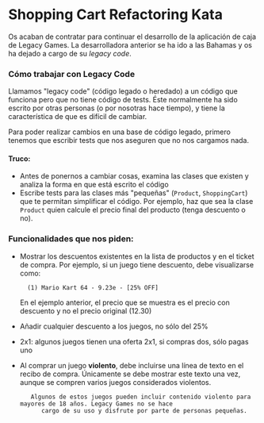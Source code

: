 # Shopping Cart Refactoring Kata

Os acaban de contratar para continuar el desarrollo de la aplicación de caja de Legacy Games. La desarrolladora anterior se
ha ido a las Bahamas y os ha dejado a cargo de su _legacy code_.


### Cómo trabajar con Legacy Code

Llamamos "legacy code" (código legado o heredado) a un código que funciona pero que no tiene código de tests. Éste normalmente
ha sido escrito por otras personas (o por nosotras hace tiempo), y tiene la característica de que es difícil de cambiar.

Para poder realizar cambios en una base de código legado, primero tenemos que escribir tests que nos aseguren que no nos cargamos nada.

#### Truco:

- Antes de ponernos a cambiar cosas, examina las clases que existen y analiza la forma en que está escrito el código
- Escribe tests para las clases más "pequeñas" (`Product`, `ShoppingCart`) que te permitan simplificar el código. Por ejemplo, haz que sea la clase `Product` quien calcule el precio final del producto (tenga descuento o no).


### Funcionalidades que nos piden: 

- Mostrar los descuentos existentes en la lista de productos y en el ticket de compra. Por ejemplo, si un juego tiene descuento, debe visualizarse como:
  ```
    (1) Mario Kart 64 - 9.23e - [25% OFF]
  ```
  En el ejemplo anterior, el precio que se muestra es el precio con descuento y no el precio original (12.30)  

- Añadir cualquier descuento a los juegos, no sólo del 25%
- 2x1: algunos juegos tienen una oferta 2x1, si compras dos, sólo pagas uno
- Al comprar un juego **violento**, debe incluirse una línea de texto en el recibo de compra. Únicamente se debe mostrar
  este texto una vez, aunque se compren varios juegos considerados violentos.
  ``` 
     Algunos de estos juegos pueden incluir contenido violento para mayores de 18 años. Legacy Games no se hace
        cargo de su uso y disfrute por parte de personas pequeñas. 
  ```
